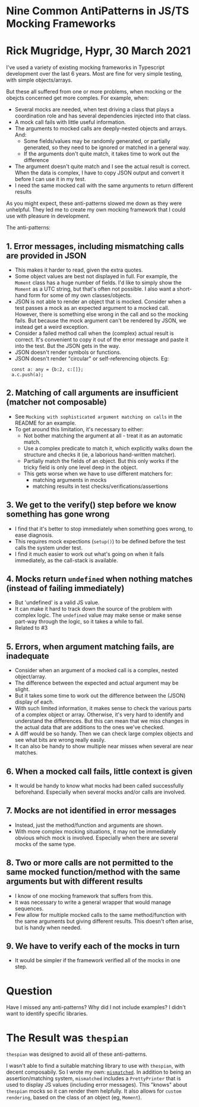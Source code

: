 # Nine Common AntiPatterns in JS/TS Mocking Frameworks

# Rick Mugridge, Hypr, 30 March 2021

I've used a variety of existing mocking frameworks in Typescript development over the last 6 years.
Most are fine for very simple testing, with simple objects/arrays.

But these all suffered from one or more problems, when mocking or the obejcts concerned get more comples. 
For example, when:

 - Several mocks are needed, when test driving a class that plays a coordination role and has several dependencies
   injected into that class.
 - A mock call fails with little useful information.
 - The arguments to mocked calls are deeply-nested objects and arrays. And:
    - Some fields/values may be randomly generated, or partially generated, 
      so they need to be ignored or matched in a general way.
    - If the arguments don't quite match, it takes time to work out the difference
  - The argument doesn't quite match and I see the actual result is correct. 
    When the data is complex, I have to copy JSON output and convert it before I can use it in my test.
  - I need the same mocked call with the same arguments to return different results
 
As you might expect, these anti-patterns slowed me down as they were unhelpful.
They led me to create my own mocking framework that I could use with pleasure 
in development.
 
The anti-patterns:
 
## 1. Error messages, including mismatching calls are provided in JSON

 - This makes it harder to read, given the extra quotes.
 - Some object values are best not displayed in full. 
   For example, the `Moment` class has a huge number of fields.
   I'd like to simply show the `Moment` as a UTC string, but that's often not possible.
   I also want a short-hand form for some of my own classes/objects.
 - JSON is not able to render an object that is mocked. 
   Consider when a test passes a mock as an expected argument to a mocked call.
   However, there is something else wrong in the call and so the mocking fails.
   But because the mock argument can't be rendered by JSON, we instead get a weird exception.
 - Consider a failed method call when the (complex) actual result is correct.
   It's convenient to copy it out of the error message and paste it into the test. But the JSON gets in the way.
 - JSON doesn't render symbols or functions.
 - JSON doesn't render "circular" or self-referencing objects. Eg:

```
  const a: any = {b:2, c:[]};
  a.c.push(a);
```
   
## 2. Matching of call arguments are insufficient (matcher not composable)

 - See `Mocking with sophisticated argument matching on calls` in the README for an example.
 - To get around this limitation, it's necessary to either:
   - Not bother matching the argument at all - treat it as an automatic match.
   - Use a complex predicate to match it, which explicitly walks down the structure and checks it
     (ie, a laborious hand-written matcher).
   - Partially match the fields of an object.
     But this only works if the tricky field is only one level deep in the object.
   - This gets worse when we have to use different matchers for:
     - matching arguments in mocks
     - matching results in test checks/verifications/assertions

## 3. We get to the verify() step before we know something has gone wrong

- I find that it's better to stop immediately when something goes wrong, to ease diagnosis.
- This requires mock expections (`setup()`) to be defined before the test calls the system under test.
- I find it much easier to work out what's going on when it fails immediately, as the call-stack is available.

## 4. Mocks return `undefined` when nothing matches (instead of failing immediately)

- But 'undefined' is a valid JS value.
- It can make it hard to track down the source of the problem with complex logic.
  The `undefined` value may make sense or make sense part-way through the logic, so it takes a while to fail.
- Related to #3

## 5. Errors, when argument matching fails, are inadequate

 - Consider when an argument of a mocked call is a complex, nested object/array.
 - The difference between the expected and actual argument may be slight.
 - But it takes some time to work out the difference between the (JSON) display of each.
 - With such limited information, it makes sense to check the various parts of a complex object or array.
   Otherwise, it's very hard to identify and understand the differences.
   But this can mean that we miss changes in the actual data that are additions to the ones we've checked.
 - A diff would be so handy. 
   Then we can check large complex objects and see what bits are wrong really easily.
 - It can also be handy to show multiple near misses when several are near matches.

## 6. When a mocked call fails, little context is given

- It would be handy to know what mocks had been called successfully beforehand.
  Especially when several mocks and/or calls are involved.

## 7. Mocks are not identified in error messages 

 - Instead, just the method/function and arguments are shown.
 - With more complex mocking situations, it may not be immediately obvious which mock is involved.
   Especially when there are several mocks of the same type.
 
## 8. Two or more calls are not permitted to the same mocked function/method with the same arguments but with different results

 - I know of one mocking framework that suffers from this. 
 - It was necessary to write a general wrapper that would manage sequences.
 - Few allow for multiple mocked calls to the same method/function with the same arguments but giving different results.
   This doesn't often arise, but is handy when needed.

## 9. We have to verify each of the mocks in turn

 - It would be simpler if the framework verified all of the mocks in one step.
 

# Question

Have I missed any anti-patterns? Why did I not include examples? I didn't want to identify specific libraries.

# The Result was `thespian`

`thespian` was designed to avoid all of these anti-patterns.

I wasn't able to find a suitable matching library to use with `thespian`, with decent composabily.
So I wrote my own: [`mismatched`](https://github.com/rickmugridge/mismatched).
In addition to being an assertion/matching system, `mismatched` includes a `PrettyPrinter` that is used to 
display JS values (including error messages). This "knows" about `thespian` mocks so it can render them helpfully.
It also allows for `custom rendering`, based on the class of an object (eg, `Moment`).